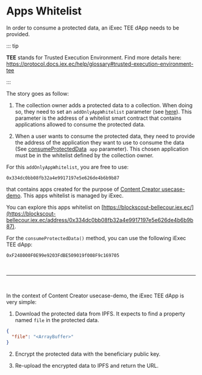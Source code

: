 # Apps Whitelist

In order to consume a protected data, an iExec TEE dApp needs to be provided.

::: tip

**TEE** stands for Trusted Execution Environment. Find more details here:
https://protocol.docs.iex.ec/help/glossary#trusted-execution-environment-tee

:::

The story goes as follow:

1. The collection owner adds a protected data to a collection. When doing so,
   they need to set an `addOnlyAppWhitelist` parameter (see
   [here](../dataProtectorSharing/collection/addToCollection.md#addonlyappwhitelist)).
   This parameter is the address of a whitelist smart contract that contains
   applications allowed to consume the protected data.

2. When a user wants to consume the protected data, they need to provide the
   address of the application they want to use to consume the data (See
   [consumeProtectedData](../dataProtectorSharing/consume/consumeProtectedData.md#app-param)
   &nbsp;`app` parameter). This chosen application must be in the whitelist
   defined by the collection owner.

For this `addOnlyAppWhitelist`, you are free to use:

```
0x334dc0bb08fb32a4e9917197e5e626de4b6b9b87
```

that contains apps created for the purpose of
[Content Creator usecase-demo](../../../overview/useCaseDemo/contentCreator.md).
This apps whitelist is managed by iExec.

You can explore this apps whitelist on
[https://blockscout-bellecour.iex.ec/](https://blockscout-bellecour.iex.ec/address/0x334dc0bb08fb32a4e9917197e5e626de4b6b9b87).

For the `consumeProtectedData()` method, you can use the following iExec TEE
dApp:

```
0xF248000F0E99e9203FdBE509019f008F9c169705
```

<br />
<hr />
<br />

In the context of Content Creator usecase-demo, the iExec TEE dApp is very
simple:

1. Download the protected data from IPFS. It expects to find a property named
   `file` in the protected data.

```json
{
  "file": "<ArrayBuffer>"
}
```

2. Encrypt the protected data with the beneficiary public key.

3. Re-upload the encrypted data to IPFS and return the URL.
